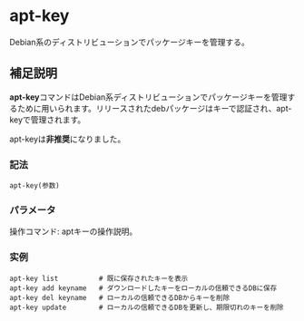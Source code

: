 apt-key
===

Debian系のディストリビューションでパッケージキーを管理する。

## 補足説明

**apt-key**コマンドはDebian系ディストリビューションでパッケージキーを管理するために用いられます。リリースされたdebパッケージはキーで認証され、apt-keyで管理されます。

apt-keyは**非推奨**になりました。

###  記法

```shell
apt-key(参数)
```

###  パラメータ

操作コマンド: aptキーの操作説明。

###  实例

```shell
apt-key list          # 既に保存されたキーを表示
apt-key add keyname   # ダウンロードしたキーをローカルの信頼できるDBに保存
apt-key del keyname   # ローカルの信頼できるDBからキーを削除
apt-key update        # ローカルの信頼できるDBを更新し、期限切れのキーを削除
```


